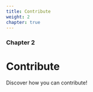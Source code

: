 ```yaml
---
title: Contribute
weight: 2
chapter: true
---
```


### Chapter 2

# Contribute

Discover how you can contribute!
